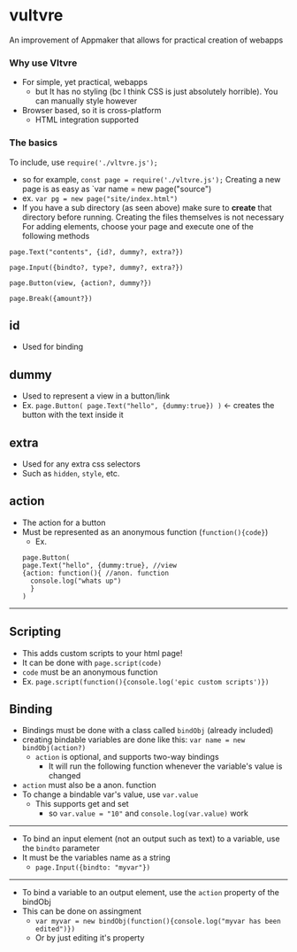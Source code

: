 # vultvre
 An improvement of Appmaker that allows for practical creation of webapps

### Why use Vltvre
- For simple, yet practical, webapps
  - but It has no styling (bc I think CSS is just absolutely horrible). You can manually style however
- Browser based, so it is cross-platform
  - HTML integration supported

### The basics

To include, use `require('./vltvre.js');`
- so for example, `const page = require('./vltvre.js');`
Creating a new page is as easy as `var name = new page("source")
- ex. `var pg = new page("site/index.html")`
- If you have a sub directory (as seen above) make sure to **create** that directory before running. Creating the files themselves is not necessary
For adding elements, choose your page and execute one of the following methods
```
page.Text("contents", {id?, dummy?, extra?})

page.Input({bindto?, type?, dummy?, extra?})

page.Button(view, {action?, dummy?})

page.Break({amount?})
```
## id
- Used for binding
## dummy
- Used to represent a view in a button/link
- Ex. `page.Button( page.Text("hello", {dummy:true}) )` <- creates the button with the text inside it
## extra
- Used for any extra css selectors 
- Such as `hidden`, `style`, etc.
## action
- The action for a button
- Must be represented as an anonymous function (`function(){code}`)
  - Ex. 
  ```
  page.Button(
  page.Text("hello", {dummy:true}, //view
  {action: function(){ //anon. function
    console.log("whats up")
    }
  ) 
  ```
---
## Scripting
- This adds custom scripts to your html page!
- It can be done with `page.script(code)`
 - `code` must be an anonymous function
 - Ex. `page.script(function(){console.log('epic custom scripts')})`
## Binding
- Bindings must be done with a class called `bindObj` (already included)
- creating bindable variables are done like this: `var name = new bindObj(action?)`
  - `action` is optional, and supports two-way bindings
    - It will run the following function whenever the variable's value is changed
 - `action` must also be a anon. function
 - To change a bindable var's value, use `var.value`
   - This supports get and set
     - so `var.value = "10"` and `console.log(var.value)` work
---
- To bind an input element (not an output such as text) to a variable, use the `bindto` parameter
- It must be the variables name as a string 
  - `page.Input({bindto: "myvar"})`
---
- To bind a variable to an output element, use the `action` property of the bindObj
- This can be done on assingment
  - `var myvar = new bindObj(function(){console.log("myvar has been edited")})`
  - Or by just editing it's property
